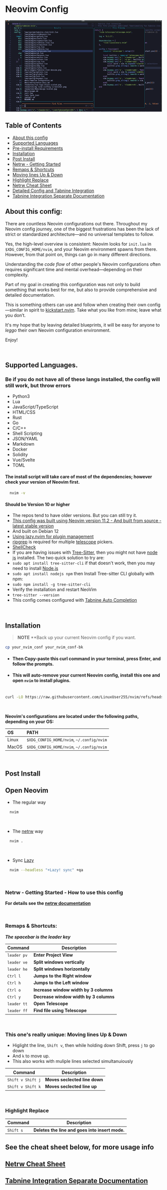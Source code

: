 # Neovim Config

![nvim-telescope-inaction-scaled.png](resources/nvim-telescope-inaction-scaled.png)

## Table of Contents
- [About this config](#about-this-config)
- [Supported Languages](#supported-languages)
- [Pre-install Requirements](#pre-install-requirements)
- [Installation](#installation)
- [Post Install](#post-install)
- [Netrw - Getting Started](#netrw---getting-started)
- [Remaps & Shortcuts](#remaps--shortcuts)
- [Moving lines Up & Down](#moving-lines-up--down)
- [Highlight Replace](#highlight-replace)
- [Netrw Cheat Sheet](#netrw-cheat-sheet)
- [Detailed Config and Tabnine Integration](docs/usage.md)
- [Tabnine Integration Separate Documentation](docs/Tabnine-Integration.md)

## About this config:

There are countless Neovim configurations out there.
Throughout my Neovim config journey, one of the biggest frustrations has been the lack of strict or standardized
architecture—and no universal templates to follow.

Yes, the high-level overview is consistent: Neovim looks for `init.lua` in `$XDG_CONFIG_HOME/nvim`,
and your Neovim environment spawns from there. However, from that point on, things can go in many different directions.

Understanding the *code flow* of other people's Neovim configurations often requires significant time and mental
overhead—depending on their complexity.

Part of my goal in creating this configuration was not only to build something that works best for me,
but also to provide comprehensive and detailed documentation.

This is something others can use and follow when creating their own config—similar in spirit to [kickstart.nvim](https://github.com/nvim-lua/kickstart.nvim).
Take what you like from mine; leave what you don’t.

It's my hope that by leaving detailed blueprints, it will be easy for anyone to *leggo* their own Neovim configuration environment.

Enjoy!

<br>

## Supported Languages.
### Be if you do not have all of these langs installed, the config will still work, but throw errors
 - Python3
 - Lua
 - JavaScript/TypeScript
 - HTML/CSS
 - Rust
 - Go
 - C/C++
 - Shell Scripting
 - JSON/YAML
 - Markdown
 - Docker
 - Solidity
 - Vue/Svelte
 - TOML

#### The install script will take care of most of the dependencies; however check your version of Neovim first.
```bash
  nvim -v
```

#### Should be Version 10 or higher

  * The repos tend to have older versions. But you can still try it.
  * [This config was built using Neovim version 11.2 - And built from source - latest stable version](https://github.com/neovim/neovim/blob/master/BUILD.md)
  * And built on Debian 12
  * [Using lazy.nvim for plugin management](https://lazy.folke.io/)
  * [ripgrep](https://github.com/BurntSushi/ripgrep#installation) is required for multiple [telescope](https://github.com/nvim-telescope/telescope.nvim#suggested-dependencies) pickers.
  * [ShellCheck](https://github.com/koalaman/shellcheck)
  * If you are having issues with [Tree-Sitter](https://github.com/tree-sitter/tree-sitter), then you might not have [node js](https://nodejs.org/en/download) installed. The two quick solution to try are:
  * `sudo apt install tree-sitter-cli` if that doesn't work, then you may need to install [Node.js](https://nodejs.org/en/download)
  * `sudo apt install nodejs npm` then Install Tree-sitter CLI globally with npm:
  * `sudo npm install -g tree-sitter-cli`
  * Verify the installation and restart NeoVim
  * `tree-sitter --version`
  * This config comes configured with [Tabnine Auto Completion](https://github.com/codota/tabnine-nvim)

<br>

## Installation

> **NOTE**
**Back up your current Neovim config if you want.
```bash
cp your_nvim_conf your_nvim_conf-bk
```


- #### Then Copy-paste this curl command in your terminal, press Enter, and follow the prompts.
- #### This will auto-remove your current Neovim config, install this one and open `nvim` to install plugins.
```bash

curl -LO https://raw.githubusercontent.com/LinuxUser255/nvim/refs/heads/main/install.sh; chmod +x install.sh; ./install.sh

```

<br>


**Neovim's configurations are located under the following paths, depending on your OS:**

| OS    | PATH                                      |
| :---- | :---------------------------------------- |
| Linux | `$XDG_CONFIG_HOME/nvim`, `~/.config/nvim` |
| MacOS | `$XDG_CONFIG_HOME/nvim`, `~/.config/nvim` |

<br>

## Post Install

**Open Neovim**
---


- The regular way
```sh
  nvim
```

<br>

- The [netrw](https://neovim.io/doc/user/pi_netrw.html) way
```sh
  nvim .
```

<br>

- Sync [Lazy](https://lazy.folke.io/)
```sh
  nvim --headless "+Lazy! sync" +qa
```

<br>



### Netrw - Getting Started - How to use this config

**For details see the [netrw documentation](docs/netrw/netrw-docs.md)**

<br>

### Remaps & Shortcuts:


***The spacebar is the leader key***

| Command          | Description                            |
|------------------|----------------------------------------|
| `leader pv`      | **Enter Project View**                 |
| `leader ve`      | **Split windows vertically**           |
| `leader he`      | **Split windows horizontally**         |
| `Ctrl l`         | **Jumps to the Right window**          |
| `Ctrl h`         | **Jumps to the Left window**           |
| `Ctrl o`         | **Increase window width by 3 columns** |
| `Ctrl y`         | **Decrease window width by 3 columns** |
| `leader tt`      | **Open Telescope**                     |
| `leader ff`       | **Find file using Telescope**          |


<br>


### This one's really unique: Moving lines Up & Down
- Higlight the line, `Shift v`, then while holding down Shift, press `j` to go down
- And `k` to move up.
- This also works with muliple lines selected simultanuiously

| Command              | Description                            |
|----------------------|----------------------------------------|
| `Shift v Shift j`    |  **Moves seclected line down**         |
| `Shift v Shift k`    |  **Moves seclected line up**           |

<br>

### Highlight Replace
| Command       | Description                                                  |
|--------------------------|---------------------------------------------------|
| `Shift s`                |  **Deletes the line and goes into insert mode.**  |                |

## See the cheat sheet below, for more usage info

## [Netrw Cheat Sheet](https://github.com/LinuxUser255/BashAndLinux/tree/main/NeovimCheatSheets)

## [Tabnine Integration Separate Documentation](docs/Tabnine-Integration.md)

<br>

<br>
